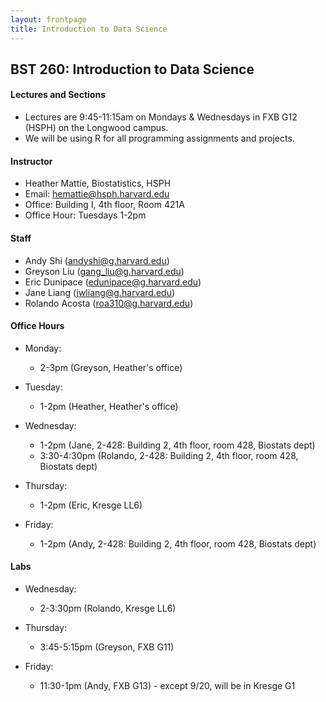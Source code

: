 ```yaml
---
layout: frontpage
title: Introduction to Data Science
---
```


## BST 260: Introduction to Data Science

#### Lectures and Sections

* Lectures are 9:45-11:15am on Mondays & Wednesdays in FXB G12 (HSPH) on the Longwood campus.
* We will be using R for all programming assignments and projects. 

#### Instructor

* Heather Mattie, Biostatistics, HSPH
* Email: hemattie@hsph.harvard.edu
* Office: Building I, 4th floor, Room 421A 
* Office Hour: Tuesdays 1-2pm

#### Staff

* Andy Shi (andyshi@g.harvard.edu)
* Greyson Liu (gang_liu@g.harvard.edu)
* Eric Dunipace (edunipace@g.harvard.edu)
* Jane Liang (jwliang@g.harvard.edu)
* Rolando Acosta (roa310@g.harvard.edu)

#### Office Hours
* Monday:

  * 2-3pm (Greyson, Heather's office)

  
* Tuesday:

  * 1-2pm (Heather, Heather's office)

 
* Wednesday:

  * 1-2pm (Jane, 2-428: Building 2, 4th floor, room 428, Biostats dept)
  * 3:30-4:30pm (Rolando, 2-428: Building 2, 4th floor, room 428, Biostats dept)


* Thursday:

  * 1-2pm (Eric, Kresge LL6)


* Friday:

  * 1-2pm (Andy, 2-428: Building 2, 4th floor, room 428, Biostats dept)

#### Labs
* Wednesday:

  * 2-3:30pm (Rolando, Kresge LL6)

* Thursday:

  * 3:45-5:15pm (Greyson, FXB G11)

* Friday:

  * 11:30-1pm (Andy, FXB G13) - except 9/20, will be in Kresge G1
